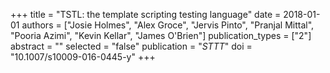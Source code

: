 +++
title = "TSTL: the template scripting testing language"
date = 2018-01-01
authors = ["Josie Holmes", "Alex Groce", "Jervis Pinto", "Pranjal Mittal", "Pooria Azimi", "Kevin Kellar", "James O'Brien"]
publication_types = ["2"]
abstract = ""
selected = "false"
publication = "*STTT*"
doi = "10.1007/s10009-016-0445-y"
+++

